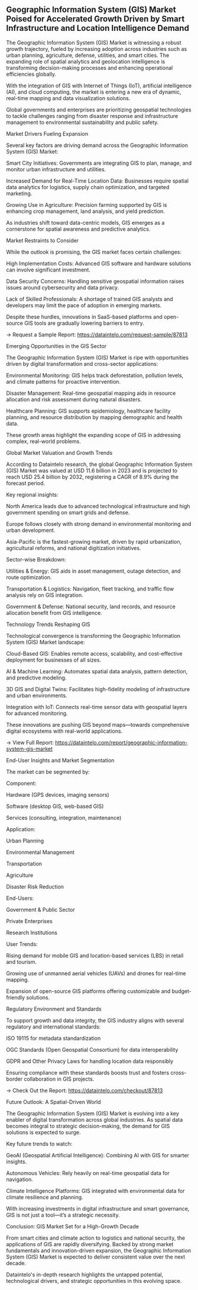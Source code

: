## Geographic Information System (GIS) Market Poised for Accelerated Growth Driven by Smart Infrastructure and Location Intelligence Demand

The Geographic Information System (GIS) Market is witnessing a robust growth trajectory, fueled by increasing adoption across industries such as urban planning, agriculture, defense, utilities, and smart cities. The expanding role of spatial analytics and geolocation intelligence is transforming decision-making processes and enhancing operational efficiencies globally.

With the integration of GIS with Internet of Things (IoT), artificial intelligence (AI), and cloud computing, the market is entering a new era of dynamic, real-time mapping and data visualization solutions.

Global governments and enterprises are prioritizing geospatial technologies to tackle challenges ranging from disaster response and infrastructure management to environmental sustainability and public safety.

Market Drivers Fueling Expansion

Several key factors are driving demand across the Geographic Information System (GIS) Market:

Smart City Initiatives: Governments are integrating GIS to plan, manage, and monitor urban infrastructure and utilities.

Increased Demand for Real-Time Location Data: Businesses require spatial data analytics for logistics, supply chain optimization, and targeted marketing.

Growing Use in Agriculture: Precision farming supported by GIS is enhancing crop management, land analysis, and yield prediction.

As industries shift toward data-centric models, GIS emerges as a cornerstone for spatial awareness and predictive analytics.

Market Restraints to Consider

While the outlook is promising, the GIS market faces certain challenges:

High Implementation Costs: Advanced GIS software and hardware solutions can involve significant investment.

Data Security Concerns: Handling sensitive geospatial information raises issues around cybersecurity and data privacy.

Lack of Skilled Professionals: A shortage of trained GIS analysts and developers may limit the pace of adoption in emerging markets.

Despite these hurdles, innovations in SaaS-based platforms and open-source GIS tools are gradually lowering barriers to entry.

→ Request a Sample Report: https://dataintelo.com/request-sample/87813

Emerging Opportunities in the GIS Sector

The Geographic Information System (GIS) Market is ripe with opportunities driven by digital transformation and cross-sector applications:

Environmental Monitoring: GIS helps track deforestation, pollution levels, and climate patterns for proactive intervention.

Disaster Management: Real-time geospatial mapping aids in resource allocation and risk assessment during natural disasters.

Healthcare Planning: GIS supports epidemiology, healthcare facility planning, and resource distribution by mapping demographic and health data.

These growth areas highlight the expanding scope of GIS in addressing complex, real-world problems.

Global Market Valuation and Growth Trends

According to Dataintelo research, the global Geographic Information System (GIS) Market was valued at USD 11.6 billion in 2023 and is projected to reach USD 25.4 billion by 2032, registering a CAGR of 8.9% during the forecast period.

Key regional insights:

North America leads due to advanced technological infrastructure and high government spending on smart grids and defense.

Europe follows closely with strong demand in environmental monitoring and urban development.

Asia-Pacific is the fastest-growing market, driven by rapid urbanization, agricultural reforms, and national digitization initiatives.

Sector-wise Breakdown:

Utilities & Energy: GIS aids in asset management, outage detection, and route optimization.

Transportation & Logistics: Navigation, fleet tracking, and traffic flow analysis rely on GIS integration.

Government & Defense: National security, land records, and resource allocation benefit from GIS intelligence.

Technology Trends Reshaping GIS

Technological convergence is transforming the Geographic Information System (GIS) Market landscape:

Cloud-Based GIS: Enables remote access, scalability, and cost-effective deployment for businesses of all sizes.

AI & Machine Learning: Automates spatial data analysis, pattern detection, and predictive modeling.

3D GIS and Digital Twins: Facilitates high-fidelity modeling of infrastructure and urban environments.

Integration with IoT: Connects real-time sensor data with geospatial layers for advanced monitoring.

These innovations are pushing GIS beyond maps—towards comprehensive digital ecosystems with real-world applications.

→ View Full Report: https://dataintelo.com/report/geographic-information-system-gis-market

End-User Insights and Market Segmentation

The market can be segmented by:

Component:

Hardware (GPS devices, imaging sensors)

Software (desktop GIS, web-based GIS)

Services (consulting, integration, maintenance)

Application:

Urban Planning

Environmental Management

Transportation

Agriculture

Disaster Risk Reduction

End-Users:

Government & Public Sector

Private Enterprises

Research Institutions

User Trends:

Rising demand for mobile GIS and location-based services (LBS) in retail and tourism.

Growing use of unmanned aerial vehicles (UAVs) and drones for real-time mapping.

Expansion of open-source GIS platforms offering customizable and budget-friendly solutions.

Regulatory Environment and Standards

To support growth and data integrity, the GIS industry aligns with several regulatory and international standards:

ISO 19115 for metadata standardization

OGC Standards (Open Geospatial Consortium) for data interoperability

GDPR and Other Privacy Laws for handling location data responsibly

Ensuring compliance with these standards boosts trust and fosters cross-border collaboration in GIS projects.

→ Check Out the Report: https://dataintelo.com/checkout/87813

Future Outlook: A Spatial-Driven World

The Geographic Information System (GIS) Market is evolving into a key enabler of digital transformation across global industries. As spatial data becomes integral to strategic decision-making, the demand for GIS solutions is expected to surge.

Key future trends to watch:

GeoAI (Geospatial Artificial Intelligence): Combining AI with GIS for smarter insights.

Autonomous Vehicles: Rely heavily on real-time geospatial data for navigation.

Climate Intelligence Platforms: GIS integrated with environmental data for climate resilience and planning.

With increasing investments in digital infrastructure and smart governance, GIS is not just a tool—it’s a strategic necessity.

Conclusion: GIS Market Set for a High-Growth Decade

From smart cities and climate action to logistics and national security, the applications of GIS are rapidly diversifying. Backed by strong market fundamentals and innovation-driven expansion, the Geographic Information System (GIS) Market is expected to deliver consistent value over the next decade.

Dataintelo's in-depth research highlights the untapped potential, technological drivers, and strategic opportunities in this evolving space.

